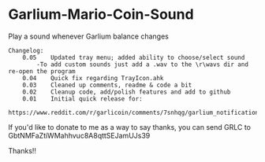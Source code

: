 # Garlium-Mario-Coin-Sound

Play a sound whenever Garlium balance changes
```
Changelog:
	0.05	Updated tray menu; added ability to choose/select sound
		-To add custom sounds just add a .wav to the \r\wavs dir and re-open the program
	0.04	Quick fix regarding TrayIcon.ahk
	0.03	Cleaned up comments, readme & code a bit
	0.02	Cleanup code, add/polish features and add to github
	0.01	Initial quick release for:
		https://www.reddit.com/r/garlicoin/comments/7snhqg/garlium_notification_mario_coin_sound/
```

If you'd like to donate to me as a way to say thanks, you can send GRLC to GbtNMFaZtiWMahhvuc8A8qttSEJamUJs39

Thanks!!